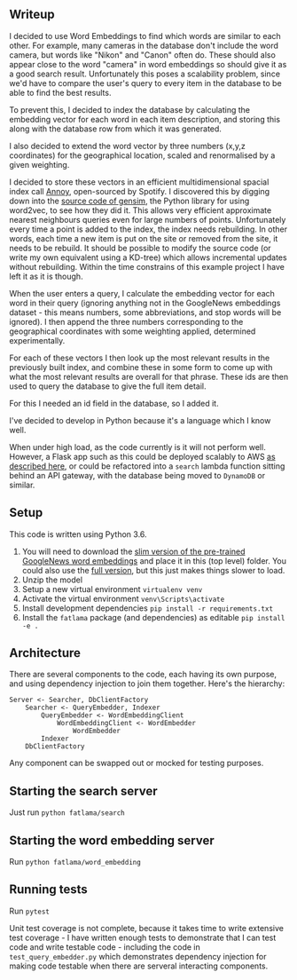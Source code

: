 ## Writeup
I decided to use Word Embeddings to find which words are similar to each other. For example, many cameras in the database don't include the word camera, but words like "Nikon" and "Canon" often do. These should also appear close to the word "camera" in word embeddings so should give it as a good search result. Unfortunately this poses a scalability problem, since we'd have to compare the user's query to every item in the database to be able to find the best results.

To prevent this, I decided to index the database by calculating the embedding vector for each word in each item description, and storing this along with the database row from which it was generated.

I also decided to extend the word vector by three numbers (x,y,z coordinates) for the geographical location, scaled and renormalised by a given weighting.

I decided to store these vectors in an efficient multidimensional spacial index call [Annoy](https://github.com/spotify/annoy), open-sourced by Spotify. I discovered this by digging down into the [source code of gensim](https://github.com/RaRe-Technologies/gensim/blob/develop/gensim/similarities/index.py), the Python library for using word2vec, to see how they did it. This allows very efficient approximate nearest neighbours queries even for large numbers of points. Unfortunately every time a point is added to the index, the index needs rebuilding. In other words, each time a new item is put on the site or removed from the site, it needs to be rebuild. It should be possible to modify the source code (or write my own equivalent using a KD-tree) which allows incremental updates without rebuilding. Within the time constrains of this example project I have left it as it is though.

When the user enters a query, I calculate the embedding vector for each word in their query (ignoring anything not in the GoogleNews embeddings dataset - this means numbers, some abbreviations, and stop words will be ignored). I then append the three numbers corresponding to the geographical coordinates with some weighting applied, determined experimentally.

For each of these vectors I then look up the most relevant results in the previously built index, and combine these in some form to come up with what the most relevant results are overall for that phrase. These ids are then used to query the database to give the full item detail.

For this I needed an id field in the database, so I added it.

I've decided to develop in Python because it's a language which I know well.

When under high load, as the code currently is it will not perform well. However, a Flask app such as this could be deployed scalably to AWS [as described here](https://docs.aws.amazon.com/elasticbeanstalk/latest/dg/create-deploy-python-flask.html), or could be refactored into a `search` lambda function sitting behind an API gateway, with the database being moved to `DynamoDB` or similar.

## Setup
This code is written using Python 3.6.
1. You will need to download the [slim version of the pre-trained GoogleNews word embeddings](https://github.com/eyaler/word2vec-slim/blob/master/GoogleNews-vectors-negative300-SLIM.bin.gz) and place it in this (top level) folder. You could also use the [full version](https://drive.google.com/file/d/0B7XkCwpI5KDYNlNUTTlSS21pQmM/edit), but this just makes things slower to load.
2. Unzip the model
3. Setup a new virtual environment `virtualenv venv`
4. Activate the virtual environment `venv\Scripts\activate`
5. Install development dependencies `pip install -r requirements.txt`
6. Install the `fatlama` package (and dependencies) as editable `pip install -e .`

## Architecture
There are several components to the code, each having its own purpose, and using dependency injection to join them together. Here's the hierarchy:
```
Server <- Searcher, DbClientFactory
    Searcher <- QueryEmbedder, Indexer
        QueryEmbedder <- WordEmbeddingClient
            WordEmbeddingClient <- WordEmbedder
                WordEmbedder
        Indexer
    DbClientFactory
```
Any component can be swapped out or mocked for testing purposes.


## Starting the search server
Just run
`python fatlama/search`

## Starting the word embedding server
Run
`python fatlama/word_embedding`

## Running tests
Run `pytest`

Unit test coverage is not complete, because it takes time to write extensive test coverage - I have written enough tests to demonstrate that I can test code and write testable code - including the code in `test_query_embedder.py` which demonstrates dependency injection for making code testable when there are serveral interacting components.
